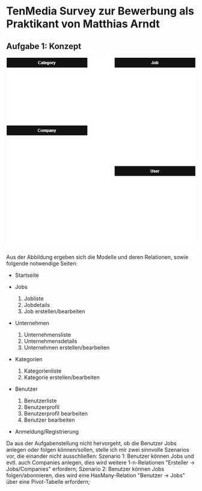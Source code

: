 # TenMedia Survey zur Bewerbung als Praktikant von Matthias Arndt

## Aufgabe 1: Konzept

![Abbildung ERM](tenmedia_survey_a1.drawio.png)

Aus der Abbildung ergeben sich die Modelle und deren Relationen, sowie folgende notwendige Seiten:
- Startseite

- Jobs
   1. Jobliste
   2. Jobdetails
   3. Job erstellen/bearbeiten

- Unternehmen
   1. Unternehmensliste
   2. Unternehmensdetails
   3. Unternehmen erstellen/bearbeiten

- Kategorien
   1. Kategorienliste
   2. Kategorie erstellen/bearbeiten

- Benutzer
   1. Benutzerliste
   2. Benutzerprofil
   3. Benutzerprofil bearbeiten
   4. Benutzer bearbeiten

- Anmeldung/Registrierung

Da aus der Aufgabenstellung nicht hervorgeht, ob die Benutzer Jobs anlegen oder folgen können/sollen, stelle ich mir zwei sinnvolle Szenarios vor, die einander nicht ausschließen: 
Szenario 1: Benutzer können Jobs und evtl. auch Companies anlegen, dies wird weitere 1-n-Relationen "Ersteller -> Jobs/Companies" erfordern;
Szenario 2: Benutzer können Jobs folgen/abonnieren, dies wird eine HasMany-Relation "Benutzer -> Jobs" über eine Pivot-Tabelle erfordern;